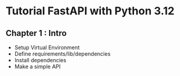 # Tutorial FastAPI with Python 3.12

## Chapter 1 : Intro
- Setup Virtual Environment
- Define requirements/lib/dependencies
- Install dependencies
- Make a simple API